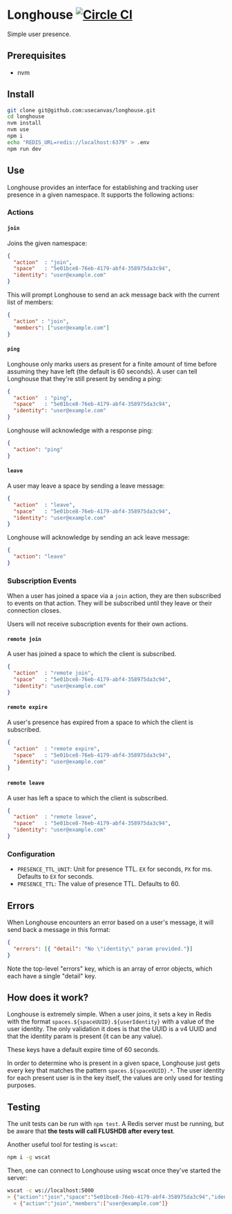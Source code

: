 # Longhouse [![Circle CI](https://circleci.com/gh/usecanvas/longhouse.svg?style=svg&circle-token=e95e3468f9e06bfea17fa9321426ef52dd3bca8e)](https://circleci.com/gh/usecanvas/longhouse)

Simple user presence.

## Prerequisites

- nvm

## Install

```sh
git clone git@github.com:usecanvas/longhouse.git
cd longhouse
nvm install
nvm use
npm i
echo "REDIS_URL=redis://localhost:6379" > .env
npm run dev
```

## Use

Longhouse provides an interface for establishing and tracking user presence in
a given namespace. It supports the following actions:

### Actions

#### `join`

Joins the given namespace:

```json
{
  "action"  : "join",
  "space"   : "5e01bce8-76eb-4179-abf4-358975da3c94",
  "identity": "user@example.com"
}
```

This will prompt Longhouse to send an ack message back with the current list of
members:

```json
{
  "action" : "join",
  "members": ["user@example.com"]
}
```

#### `ping`

Longhouse only marks users as present for a finite amount of time before
assuming they have left (the default is 60 seconds). A user can tell Longhouse
that they're still present by sending a ping:

```json
{
  "action"  : "ping",
  "space"   : "5e01bce8-76eb-4179-abf4-358975da3c94",
  "identity": "user@example.com"
}
```

Longhouse will acknowledge with a response ping:

```json
{
  "action": "ping"
}
```

#### `leave`

A user may leave a space by sending a leave message:

```json
{
  "action"  : "leave",
  "space"   : "5e01bce8-76eb-4179-abf4-358975da3c94",
  "identity": "user@example.com"
}
```

Longhouse will acknowledge by sending an ack leave message:

```json
{
  "action": "leave"
}
```

### Subscription Events

When a user has joined a space via a `join` action, they are then subscribed to
events on that action. They will be subscribed until they leave or their
connection closes.

Users will not receive subscription events for their own actions.

#### `remote join`

A user has joined a space to which the client is subscribed.

```json
{
  "action"  : "remote join",
  "space"   : "5e01bce8-76eb-4179-abf4-358975da3c94",
  "identity": "user@example.com"
}
```

#### `remote expire`

A user's presence has expired from a space to which the client is subscribed.

```json
{
  "action"  : "remote expire",
  "space"   : "5e01bce8-76eb-4179-abf4-358975da3c94",
  "identity": "user@example.com"
}
```

#### `remote leave`

A user has left a space to which the client is subscribed.

```json
{
  "action"  : "remote leave",
  "space"   : "5e01bce8-76eb-4179-abf4-358975da3c94",
  "identity": "user@example.com"
}
```

### Configuration

- `PRESENCE_TTL_UNIT`: Unit for presence TTL. `EX` for seconds, `PX` for ms. Defaults to `EX` for seconds.
- `PRESENCE_TTL`: The value of presence TTL. Defaults to 60.

## Errors

When Longhouse encounters an error based on a user's message, it will send back
a message in this format:

```json
{
  "errors": [{ "detail": "No \"identity\" param provided."}]
}
```

Note the top-level "errors" key, which is an array of error objects, which each
have a single "detail" key.

## How does it work?

Longhouse is extremely simple. When a user joins, it sets a key in Redis with
the format `spaces.${spaceUUID}.${userIdentity}` with a value of the user
identity. The only validation it does is that the UUID is a v4 UUID and that
the identity param is present (it can be any value).

These keys have a default expire time of 60 seconds.

In order to determine who is present in a given space, Longhouse just gets every
key that matches the pattern `spaces.${spaceUUID}.*`. The user identity for each
present user is in the key itself, the values are only used for testing
purposes.

## Testing

The unit tests can be run with `npm test`. A Redis server must be running, but
be aware that **the tests will call FLUSHDB after every test**.

Another useful tool for testing is `wscat`:

```bash
npm i -g wscat
```

Then, one can connect to Longhouse using wscat once they've started the
server:

```bash
wscat -c ws://localhost:5000
> {"action":"join","space":"5e01bce8-76eb-4179-abf4-358975da3c94","identity":"user@example.com"}
  < {"action":"join","members":["user@example.com"]}
```
